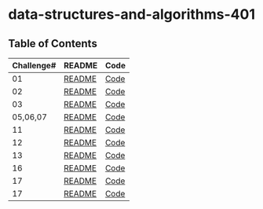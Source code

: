 # data-structures-and-algorithms-401


## Table of Contents

| Challenge#      | README | Code |
| --------------- | ----   |------|
| 01          | [README](challenges/reverse-array/README.md)| [Code](challenges/reverse-array/reverse-array.java)|    
| 02          | [README](challenges/arrInsertShift/README.md)| [Code](challenges/arrInsertShift/insert-shift-array.java)|    
| 03          | [README](challenges/array-binary-search/README.md)| [Code](challenges/array-binary-search/solution.java)|
| 05,06,07          | [README](challenges/LinkedList/README.md)| [Code](challenges/LinkedList/src/com/company/main/LinkedList.java)|
|11        | [README](challenges/stack-queue/README.md)| [Code](challenges/stack-queue/lib/src/main/java/stack/queue/PseudoQueue.java)|
|12        | [README](challenges/stack-queue/README.md)| [Code](challenges/stack-queue/lib/src/main/java/stack/queue/AnimalShelter.java)|
|13        | [README](challenges/stack-queue/README.md)| [Code](challenges/stack-queue/lib/src/main/java/stack/queue/Library.java)|
|16        | [README](challenges/BinaryTree/README.md)| [Code](challenges/BinaryTree/src/com/mohiesen/tree/BinaryTree.java)|
|17        | [README](challenges/BinaryTree/README.md)| [Code](challenges/BinaryTree/src/com/mohiesen/tree/BinaryTree.java)|
|17        | [README](challenges/BinaryTree/README.md)| [Code](challenges/k-ary-tree/app/src/main)|

